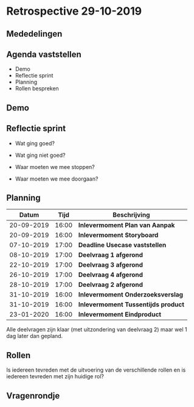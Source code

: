 # Retrospective 29-10-2019

## Mededelingen

## Agenda vaststellen

- Demo
- Reflectie sprint
- Planning
- Rollen bespreken

## Demo

## Reflectie sprint

- Wat ging goed?

- Wat ging niet goed?

- Waar moeten we mee stoppen?

- Waar moeten we mee doorgaan?

## Planning

| Datum      | Tijd  | Beschrijving                          |
| ---------- | ----- | ------------------------------------- |
| 20-09-2019 | 16:00 | **Inlevermoment Plan van Aanpak**     |
| 20-09-2019 | 16:00 | **Inlevermoment Storyboard**          |
| 07-10-2019 | 17:00 | **Deadline Usecase vaststellen**      |
| 08-10-2019 | 17:00 | **Deelvraag 1 afgerond**              |
| 22-10-2019 | 17:00 | **Deelvraag 3 afgerond**              |
| 26-10-2019 | 17:00 | **Deelvraag 4 afgerond**              |
| 28-10-2019 | 17:00 | **Deelvraag 2 afgerond**              |
| 31-10-2019 | 16:00 | **Inlevermoment Onderzoeksverslag**   |
| 31-10-2019 | 16:00 | **Inlevermoment Tussentijds product** |
| 23-01-2020 | 16:00 | **Inlevermoment Eindproduct**         |

Alle deelvragen zijn klaar (met uitzondering van deelvraag 2) maar wel 1 dag later dan gepland.

## Rollen

Is iedereen tevreden met de uitvoering van de verschillende rollen en is iedereen tevreden met zijn huidige rol?

## Vragenrondje
